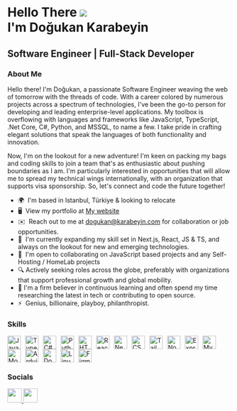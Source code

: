 # Hello There ![](https://user-images.githubusercontent.com/18350557/176309783-0785949b-9127-417c-8b55-ab5a4333674e.gif) <br/>I'm Doğukan Karabeyin

## Software Engineer | Full-Stack Developer

### About Me
Hello there! I'm Doğukan, a passionate Software Engineer weaving the web of tomorrow with the threads of code. With a career colored by numerous projects across a spectrum of technologies, I've been the go-to person for developing and leading enterprise-level applications. My toolbox is overflowing with languages and frameworks like JavaScript, TypeScript, .Net Core, C#, Python, and MSSQL, to name a few. I take pride in crafting elegant solutions that speak the languages of both functionality and innovation.

Now, I'm on the lookout for a new adventure! I'm keen on packing my bags and coding skills to join a team that's as enthusiastic about pushing boundaries as I am. I'm particularly interested in opportunities that will allow me to spread my technical wings internationally, with an organization that supports visa sponsorship. So, let's connect and code the future together!

- 🌍  I'm based in Istanbul, Türkiye & looking to relocate
- 🖥️  View my portfolio at [My website](https://dogukan.karabeyin.com)
- ✉️  Reach out to me at [dogukan@karabeyin.com](mailto:dogukan@karabeyin.com) for collaboration or job opportunities.
- 🧠  I'm currently expanding my skill set in Next.js, React, JS & TS, and always on the lookout for new and emerging technologies.
- 🤝  I'm open to collaborating on JavaScript based projects and any Self-Hosting / HomeLab projects
- 🔍  Actively seeking roles across the globe, preferably with organizations that support professional growth and global mobility.
- 🌟  I'm a firm believer in continuous learning and often spend my time researching the latest in tech or contributing to open source.
- ⚡  Genius, billionaire, playboy, philanthropist.

### Skills
<p align="left">
  <a href="https://developer.mozilla.org/en-US/docs/Web/JavaScript" target="_blank" rel="noreferrer"><img
      src="https://raw.githubusercontent.com/danielcranney/readme-generator/main/public/icons/skills/javascript-colored.svg"
      width="30" height="30" style="padding-right:10px;" alt="JavaScript" /></a><a href="https://www.typescriptlang.org/" target="_blank"
    rel="noreferrer"><img
      src="https://raw.githubusercontent.com/danielcranney/readme-generator/main/public/icons/skills/typescript-colored.svg"
      width="30" height="30" style="padding-right:10px;" alt="TypeScript" /></a><a href="https://docs.microsoft.com/en-us/dotnet/csharp/"
    target="_blank" rel="noreferrer"><img
      src="https://raw.githubusercontent.com/danielcranney/readme-generator/main/public/icons/skills/csharp-colored.svg"
      width="30" height="30" style="padding-right:10px;" alt="C#" /></a><a href="https://www.python.org/" target="_blank" rel="noreferrer"><img
      src="https://raw.githubusercontent.com/danielcranney/readme-generator/main/public/icons/skills/python-colored.svg"
      width="30" height="30" style="padding-right:10px;" alt="Python" /></a><a href="https://developer.mozilla.org/en-US/docs/Glossary/HTML5"
    target="_blank" rel="noreferrer"><img
      src="https://raw.githubusercontent.com/danielcranney/readme-generator/main/public/icons/skills/html5-colored.svg"
      width="30" height="30" style="padding-right:10px;" alt="HTML5" /></a><a href="https://reactjs.org/" target="_blank" rel="noreferrer"><img
      src="https://raw.githubusercontent.com/danielcranney/readme-generator/main/public/icons/skills/react-colored.svg"
      width="30" height="30" style="padding-right:10px;" alt="React" /></a><a href="https://nextjs.org/docs" target="_blank" rel="noreferrer"><img
      src="https://raw.githubusercontent.com/danielcranney/readme-generator/main/public/icons/skills/nextjs-colored.svg"
      width="30" height="30" style="padding-right:10px;" alt="NextJs" /></a><a href="https://www.w3.org/TR/CSS/#css" target="_blank"
    rel="noreferrer"><img
      src="https://raw.githubusercontent.com/danielcranney/readme-generator/main/public/icons/skills/css3-colored.svg"
      width="30" height="30" style="padding-right:10px;" alt="CSS3" /></a><a href="https://tailwindcss.com/" target="_blank" rel="noreferrer"><img
      src="https://raw.githubusercontent.com/danielcranney/readme-generator/main/public/icons/skills/tailwindcss-colored.svg"
      width="30" height="30" style="padding-right:10px;" alt="TailwindCSS" /></a><a href="https://nodejs.org/en/" target="_blank"
    rel="noreferrer"><img
      src="https://raw.githubusercontent.com/danielcranney/readme-generator/main/public/icons/skills/nodejs-colored.svg"
      width="30" height="30" style="padding-right:10px;" alt="NodeJS" /></a><a href="https://expressjs.com/" target="_blank" rel="noreferrer"><img
      src="https://raw.githubusercontent.com/danielcranney/readme-generator/main/public/icons/skills/express-colored.svg"
      width="30" height="30" style="padding-right:10px;" alt="Express" /></a><a href="https://www.mysql.com/" target="_blank" rel="noreferrer"><img
      src="https://raw.githubusercontent.com/danielcranney/readme-generator/main/public/icons/skills/mysql-colored.svg"
      width="30" height="30" style="padding-right:10px;" alt="MySQL" /></a><a href="https://www.mongodb.com/" target="_blank" rel="noreferrer"><img
      src="https://raw.githubusercontent.com/danielcranney/readme-generator/main/public/icons/skills/mongodb-colored.svg"
      width="30" height="30" style="padding-right:10px;" alt="MongoDB" /></a><a
    href="https://store.arduino.cc/?gclid=Cj0KCQjw2eilBhCCARIsAG0Pf8uueBifykWcsSS4LPESeGQfxGVKJYnzV7bz471XfknQJy_1VINVWM8aAkLtEALw_wcB"
    target="_blank" rel="noreferrer"><img
      src="https://raw.githubusercontent.com/danielcranney/readme-generator/main/public/icons/skills/arduino-colored.svg"
      width="30" height="30" style="padding-right:10px;" alt="Arduino" /></a><a href="https://www.docker.com/" target="_blank" rel="noreferrer"><img
      src="https://raw.githubusercontent.com/danielcranney/readme-generator/main/public/icons/skills/docker-colored.svg"
      width="30" height="30" style="padding-right:10px;" alt="Docker" /></a><a href="https://www.linux.org" target="_blank" rel="noreferrer"><img
      src="https://raw.githubusercontent.com/danielcranney/readme-generator/main/public/icons/skills/linux-colored.svg"
      width="30" height="30" style="padding-right:10px;" alt="Linux" /></a><a href="https://www.figma.com/" target="_blank" rel="noreferrer"><img
      src="https://raw.githubusercontent.com/danielcranney/readme-generator/main/public/icons/skills/figma-colored.svg"
      width="30" height="30" style="padding-right:10px;" alt="Figma" /></a>
</p>

### Socials

<p align="left">
  <a href="https://www.github.com/MrBlackBrain" target="_blank" rel="noreferrer">
    <picture>
    <source media="(prefers-color-scheme: dark)" srcset="https://raw.githubusercontent.com/danielcranney/readme-generator/main/public/icons/socials/github-dark.svg" />
    <source media="(prefers-color-scheme: light)" srcset="https://raw.githubusercontent.com/danielcranney/readme-generator/main/public/icons/socials/github.svg" />
    <img src="https://raw.githubusercontent.com/danielcranney/readme-generator/main/public/icons/socials/github.svg" width="32" height="32" />
    </picture>
  </a>
  <a href="https://www.linkedin.com/in/dogukankrbyn" target="_blank" rel="noreferrer">
    <picture>
    <source media="(prefers-color-scheme: dark)" srcset="https://raw.githubusercontent.com/danielcranney/readme-generator/main/public/icons/socials/linkedin-dark.svg" />
    <source media="(prefers-color-scheme: light)" srcset="https://raw.githubusercontent.com/danielcranney/readme-generator/main/public/icons/socials/linkedin.svg" />
    <img src="https://raw.githubusercontent.com/danielcranney/readme-generator/main/public/icons/socials/linkedin.svg" width="32" height="32" />
    </picture>
  </a>
</p>
